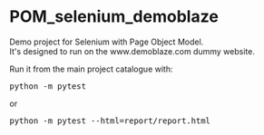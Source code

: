 # POM_selenium_demoblaze
<p>Demo project for Selenium with Page Object Model.<br>
It's designed to run on the www.demoblaze.com dummy website.</p>

Run it from the main project catalogue with:
<pre>python -m pytest</pre>
or
<pre>python -m pytest --html=report/report.html</pre>
